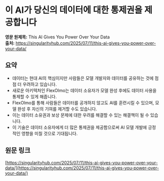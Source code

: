 # 이 AI가 당신의 데이터에 대한 통제권을 제공합니다

**영문 원제목:** This AI Gives You Power Over Your Data  
**출처:** https://singularityhub.com/2025/07/11/this-ai-gives-you-power-over-your-data/

## 요약
- 데이터는 현대 AI의 핵심이지만 사람들은 모델 개발자와 데이터를 공유하는 것에 점점 더 우려하고 있습니다.
- 새로운 아키텍처인 FlexOlmo는 데이터 소유자가 모델 완성 후에도 데이터 사용을 통제할 수 있게 해줍니다.
- FlexOlmo를 통해 사람들은 데이터를 공개하지 않고도 AI를 훈련시킬 수 있으며, 모델 완성 후 자신의 기여를 제거할 수도 있습니다.
- 이는 데이터 소유권과 보상 문제에 대한 우려를 해결할 수 있는 해결책이 될 수 있습니다.
- 이 기술은 데이터 소유자에게 더 많은 통제권을 제공함으로써 AI 모델 개발에 긍정적인 영향을 미칠 것으로 기대됩니다.

## 원문 링크
[https://singularityhub.com/2025/07/11/this-ai-gives-you-power-over-your-data/](https://singularityhub.com/2025/07/11/this-ai-gives-you-power-over-your-data/)
